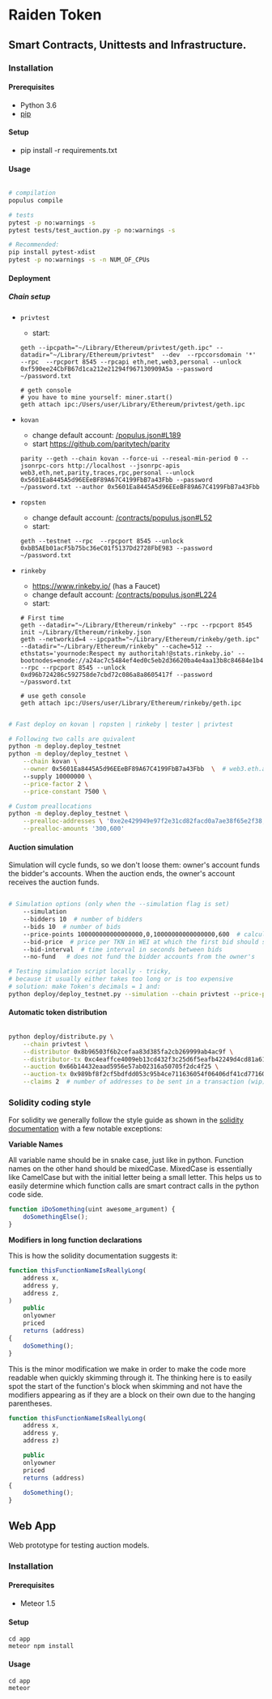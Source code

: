 # Raiden Token

## Smart Contracts, Unittests and Infrastructure.

### Installation

#### Prerequisites

 * Python 3.6
 * [pip](https://pip.pypa.io/en/stable/)

#### Setup

 * pip install -r requirements.txt

#### Usage

```sh

# compilation
populus compile

# tests
pytest -p no:warnings -s
pytest tests/test_auction.py -p no:warnings -s

# Recommended:
pip install pytest-xdist
pytest -p no:warnings -s -n NUM_OF_CPUs

```

#### Deployment


##### Chain setup

 * `privtest`
   - start:
   ```
   geth --ipcpath="~/Library/Ethereum/privtest/geth.ipc" --datadir="~/Library/Ethereum/privtest"  --dev  --rpccorsdomain '*'  --rpc  --rpcport 8545 --rpcapi eth,net,web3,personal --unlock 0xf590ee24CbFB67d1ca212e21294f967130909A5a --password ~/password.txt

   # geth console
   # you have to mine yourself: miner.start()
   geth attach ipc:/Users/user/Library/Ethereum/privtest/geth.ipc
   ```

 * `kovan`
   - change default account: [/populus.json#L189](/contracts/populus.json#L189)
   - start https://github.com/paritytech/parity
   ```
   parity --geth --chain kovan --force-ui --reseal-min-period 0 --jsonrpc-cors http://localhost --jsonrpc-apis web3,eth,net,parity,traces,rpc,personal --unlock 0x5601Ea8445A5d96EEeBF89A67C4199FbB7a43Fbb --password ~/password.txt --author 0x5601Ea8445A5d96EEeBF89A67C4199FbB7a43Fbb
   ```
 * `ropsten`
   - change default account: [/contracts/populus.json#L52](/contracts/populus.json#L52)
   - start:
   ```
   geth --testnet --rpc  --rpcport 8545 --unlock 0xbB5AEb01acF5b75bc36eC01f5137Dd2728FbE983 --password ~/password.txt

   ```

 * `rinkeby`
   - https://www.rinkeby.io/ (has a Faucet)
   - change default account: [/contracts/populus.json#L224](/contracts/populus.json#L224)
   - start:
   ```
   # First time
   geth --datadir="~/Library/Ethereum/rinkeby" --rpc --rpcport 8545 init ~/Library/Ethereum/rinkeby.json
   geth --networkid=4 --ipcpath="~/Library/Ethereum/rinkeby/geth.ipc" --datadir="~/Library/Ethereum/rinkeby" --cache=512 --ethstats='yournode:Respect my authoritah!@stats.rinkeby.io' --bootnodes=enode://a24ac7c5484ef4ed0c5eb2d36620ba4e4aa13b8c84684e1b4aab0cebea2ae45cb4d375b77eab56516d34bfbd3c1a833fc51296ff084b770b94fb9028c4d25ccf@52.169.42.101:30303 --rpc --rpcport 8545 --unlock 0xd96b724286c592758de7cbd72c086a8a8605417f --password ~/password.txt

   # use geth console
   geth attach ipc:/Users/user/Library/Ethereum/rinkeby/geth.ipc
   ```



```sh

# Fast deploy on kovan | ropsten | rinkeby | tester | privtest

# Following two calls are quivalent
python -m deploy.deploy_testnet
python -m deploy/deploy_testnet \
    --chain kovan \
    --owner 0x5601Ea8445A5d96EEeBF89A67C4199FbB7a43Fbb  \  # web3.eth.accounts[0]
    --supply 10000000 \
    --price-factor 2 \
    --price-constant 7500 \

# Custom preallocations
python -m deploy.deploy_testnet \
    --prealloc-addresses \ '0xe2e429949e97f2e31cd82facd0a7ae38f65e2f38,0xd1bf222ef7289ae043b723939d86c8a91f3aac3f' \
    --prealloc-amounts '300,600'

```


#### Auction simulation

Simulation will cycle funds, so we don't loose them: owner's account funds the bidder's accounts. When the auction ends, the owner's account receives the auction funds.

```sh

# Simulation options (only when the --simulation flag is set)
    --simulation
    --bidders 10  # number of bidders
    --bids 10  # number of bids
    --price-points 100000000000000000,0,10000000000000000,600  # calculates price_factor & price_constant from 2 price points (wei/TKN, elapsed_seconds)
    --bid-price  # price per TKN in WEI at which the first bid should start
    --bid-interval  # time interval in seconds between bids
    --no-fund   # does not fund the bidder accounts from the owner's

# Testing simulation script locally - tricky,
# because it usually either takes too long or is too expensive
# solution: make Token's decimals = 1 and:
python deploy/deploy_testnet.py --simulation --chain privtest --price-points 1000,0,500,60 --decimals 1 --bid-interval 0 --bidders 4 --no-fund

```


#### Automatic token distribution


```sh

python deploy/distribute.py \
    --chain privtest \
    --distributor 0x8b96503f6b2cefaa83d385fa2cb269999ab4ac9f \
    --distributor-tx 0xc4eaffce4009eb13cd432f3c25d6f5eafb42249d4cd81a6164e83225ad65abee \
    --auction 0x66b14432eaad5956e57ab02316a50705f2dc4f25 \
    --auction-tx 0x989bf8f2cf5bdfdd053c95b4ce711636054f06406df41cd77160b2fad31efe2c \
    --claims 2  # number of addresses to be sent in a transaction (wip)

```

### Solidity coding style

For solidity we generally follow the style guide as shown in the [solidity documentation](http://solidity.readthedocs.io/en/develop/style-guide.html)
with a few notable exceptions:

**Variable Names**

All variable name should be in snake case, just like in python. Function names on the other hand should be mixedCase.
MixedCase is essentially like CamelCase but with the initial letter being a small letter.
This helps us to easily determine which function calls are smart contract calls in the python code side.

```js
function iDoSomething(uint awesome_argument) {
    doSomethingElse();
}
```

**Modifiers in long function declarations**


This is how the solidity documentation suggests it:

```js
function thisFunctionNameIsReallyLong(
    address x,
    address y,
    address z,
)
    public
    onlyowner
    priced
    returns (address)
{
    doSomething();
}
```

This is the minor modification we make in order to make the code more readable when quickly skimming through it.
The thinking here is to easily spot the start of the function's block when skimming and not have the modifiers
appearing as if they are a block on their own due to the hanging parentheses.

```js
function thisFunctionNameIsReallyLong(
    address x,
    address y,
    address z)

    public
    onlyowner
    priced
    returns (address)
{
    doSomething();
}
```


## Web App

Web prototype for testing auction models.


### Installation

#### Prerequisites

 * Meteor 1.5

#### Setup

```
cd app
meteor npm install
```

#### Usage

```
cd app
meteor
```
